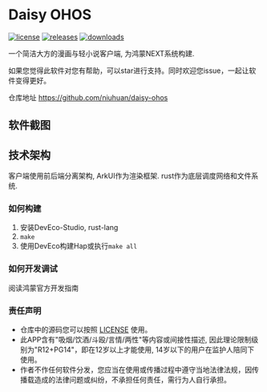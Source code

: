 Daisy OHOS
==========

[![license](https://img.shields.io/github/license/niuhuan/daisy-ohos)](https://raw.githubusercontent.com/niuhuan/daisy-ohos/main/LICENSE)
[![releases](https://img.shields.io/github/v/release/niuhuan/daisy-ohos)](https://github.com/niuhuan/daisy-ohos/releases)
[![downloads](https://img.shields.io/github/downloads/niuhuan/daisy-ohos/total)](https://github.com/niuhuan/daisy-ohos/releases)

一个简洁大方的漫画与轻小说客户端, 为鸿蒙NEXT系统构建.

如果您觉得此软件对您有帮助，可以star进行支持。同时欢迎您issue，一起让软件变得更好。

仓库地址 https://github.com/niuhuan/daisy-ohos

## 软件截图

## 技术架构

客户端使用前后端分离架构, ArkUI作为渲染框架. rust作为底层调度网络和文件系统.

### 如何构建

1. 安装DevEco-Studio, rust-lang
2. `make`
3. 使用DevEco构建Hap或执行`make all`

### 如何开发调试

阅读鸿蒙官方开发指南

### 责任声明

- 仓库中的源码您可以按照 [LICENSE](LICENSE) 使用。
- 此APP含有"吸烟/饮酒/斗殴/言情/两性"等内容或间接性描述, 因此理论限制级别为"R12+PG14"，即在12岁以上才能使用, 14岁以下的用户在监护人陪同下使用。
- 作者不作任何软件分发，您应当在使用或传播过程中遵守当地法律法规，因传播载造成的法律问题或纠纷，不承担任何责任，需行为人自行承担。

